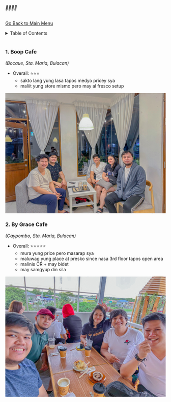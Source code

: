 ###### 🥛🧋🍵🍟
[Go Back to Main Menu](https://rolinj.github.io)
<br />
<!-- TABLE OF CONTENTS -->
<details>
  <summary>Table of Contents</summary>
  <ol>
    <li>
      <a href="#1-boop-cafe">Boop Cafe</a>
    </li>
    <li>
      <a href="#2-by-grace-cafe">By Grace Cafe</a>
    </li>
  </ol>
  <br />
</details>
<br />


### **1. Boop Cafe**
_(Bocaue, Sta. Maria, Bulacan)_
- Overall: ⭐️⭐️⭐️
  - sakto lang yung lasa tapos medyo pricey sya
  - maliit yung store mismo pero may al fresco setup

![boop-cafe](/assets/images/cafe/boop-cafe.JPG) 


### **2. By Grace Cafe**
_(Caypombo, Sta. Maria, Bulacan)_
- Overall: ⭐️⭐️⭐️⭐️⭐️
  - mura yung price pero masarap sya
  - maluwag yung place at presko since nasa 3rd floor tapos open area
  - malinis CR + may bidet
  - may samgyup din sila

![by-grace-cafe](/assets/images/cafe/by-grace-cafe.JPG) 